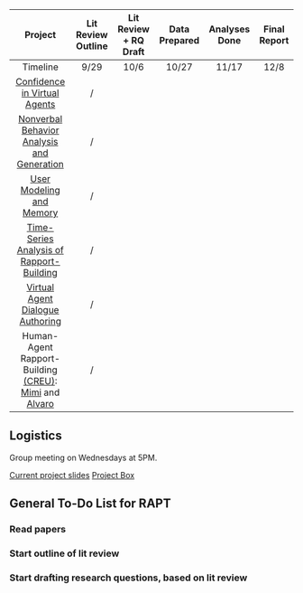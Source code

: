 |Project|Lit Review Outline|Lit Review + RQ Draft|Data Prepared|Analyses Done|Final Report|
|:---------:|:------:|:------:|:---------:|:---------:|:---------:|
|Timeline                                                  |9/29|10/6|10/27|11/17|12/8|
|[Confidence in Virtual Agents](#)                                            |/| | | | |
|[Nonverbal Behavior Analysis and Generation](#)                              |/| | | | |
|[User Modeling and Memory](https://github.com/WilliXL/user_modeling_memory)  |/| | | | |
|[Time-Series Analysis of Rapport-Building](#)                                |/| | | | |
|[Virtual Agent Dialogue Authoring](#)                                        |/| | | | |
|Human-Agent Rapport-Building <a href="http://cra.org/cra-w/creu/#overview" target="_blank">(CREU)</a>: <a href="https://michelinaastlecreu.wordpress.com/" target="_blank">Mimi</a> and <a href="alvarostudieslearningscience.com" target="_blank">Alvaro</a>                                                    |/| | | | |


## Logistics
Group meeting on Wednesdays at 5PM.

[Current project slides](https://docs.google.com/presentation/d/1quJ2jhKicCUSYnbxKJEueCju1-9yexhnnaAsFyMq8CM/edit?usp=sharing)
[Project Box](https://cmu.box.com/s/bksvdkoy27pxg2k0lm80stzrf0y5pgp6)

## General To-Do List for RAPT

### Read papers

### Start outline of lit review

### Start drafting research questions, based on lit review
